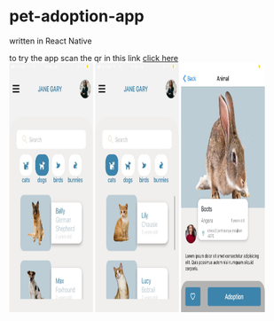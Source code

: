# pet-adoption-app
written in React Native

to try the app scan the qr in this link <a href="https://expo.dev/@bo3/PETADOPTION_APP">click here</a>
<br/>
<img src="./329635255_1346036052916884_7672487567683351190_n.jpg" height="450" width='30%' />
<img src="./329714806_706983870835798_693070368385341313_n.jpg"  height="450" width='30%'/>
<img src="./330177624_727484032339559_1290709768740144063_n.jpg"  height="450" width='30%'/>
